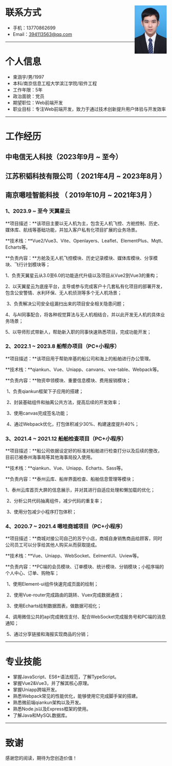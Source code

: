 # 联系方式 <img style="float:right;object-fit: cover" src=".\shy.png" width="100" height="150" alt="xxx" />

- 手机：13770862699
- Email：394113563@qq.com

---

# 个人信息

 - 束涵宇/男/1997
 - 本科/南京信息工程大学滨江学院/软件工程
 - 工作年限：5年
 - 政治面貌：党员
 - 期望职位：Web前端开发
 - 职业目标：专注Web前端开发，致力于通过技术创新提升用户体验与开发效率

---

# 工作经历

## 中电信无人科技（2023年9月 ~ 至今）

## 江苏积韬科技有限公司（ 2021年4月 ~ 2023年8月 ）

## 南京嗯哇智能科技 （ 2019年10月 ~ 2021年3月 ）

### 1、2023.9 ~ 至今  天翼星云

**项目描述：**该项目主要以无人机为主，包含无人机飞控、方舱控制、历史、媒体库、航线等基础功能，并加入客户私有化项目扩展的业务场景。

**技术栈：**Vue2/Vue3、Vite、Openlayers、Leaflet、ElementPlus、Mqtt、Echarts等。

**负责内容：**方舱及无人机飞控模块、历史记录模块、媒体库模块、分享模块、飞行计划模块等；

​				   1、负责天翼星云从3.0至6.0的功能迭代升级以及项目从Vue2到Vue3的重构；

​				   2、以天翼星云为底座平台，主导或参与完成客户十几套私有化项目的部署开发，包含公安警情、水利环保、无人机侦测等多个无人机场景；

​				   3、负责解决公司安全组漏扫出来的项目安全相关隐患问题；

​				   4、与AI同事配合，将各种视觉算法与无人机相结合，并以此开发无人机的具体业务场景；

​				   5、以导师形式带新人，帮助新入职的同事快速熟悉项目，完成功能开发；

### 2、2022.1 ~ 2023.8  船帮办项目（PC+小程序） 

**项目描述：**该项目用于帮助岸基的船公司和海上的船舶进行办公管理。

**技术栈：**qiankun、Vue、Uniapp、canvans、vxe-table、Webpack等。

**负责内容：**物资申领模块、重要信息模块、费用报销模块；

​				   1、负责qiankun框架下子应用的搭建；

​				   2、封装基础组件和抽离公共方法，提高后续的开发效率；

​				   3、使用canvas完成签名功能；

​				   4、通过Webpack优化，打包体积减少30%、构建速度提升40%；

### 3、2021.4 ~ 2021.12  船舶检查项目（PC+小程序）

**项目描述：**船公司依据设定好的标准对船舶进行检查打分以及后续的整改，目前已被泰州海事局等其他海事局投入使用。

**技术栈：**qiankun、Vue、Uniapp、Echarts、Sass等。

**负责内容：**泰州云库、船岸界面检查、船舶信息管理等模块；

​				   1、泰州云库首页大屏的信息展示，并对其进行自适应处理和懒加载的优化；

​				   2、分析公共代码抽离组件，减少代码的重复率；

​				   3、使用分包减少小程序打包体积；

### 4、2020.7 ~ 2021.4  嗯哇商城项目（PC+小程序）

**项目描述：**商城对接公司自己的苏宁小店，商城自身销售商品给顾客，同时公司员工可以分享给其他人购买从而获取提成。

**技术栈：**Vue、Uniapp、WebSocket、EelmentUI、Uview等。

**负责内容：**PC端的会员模块、订单模块、统计模块、分销模块；小程序端的个人中心、订单、购物车；

​				   1、使用Element-ui组件快速完成页面的绘制；

​				   2、使用Vue-router完成路由的跳转、Vuex完成数据通信；

​				   3、使用Echarts绘制数据图表，做数据可视化；

​				   4、调用微信公共的api完成微信支付、配合WebSocket完成服务号和PC端的消息通知；

​				   5、通过分享链接和海报实现商品的分销；

---

# 专业技能
- 掌握JavaScript、ES6+语法规范，了解TypeScript。
- 掌握Vue2&Vue3，并了解其核心原理。
- 掌握Uniapp跨端开发。
- 熟悉Webpack常见的性能优化，能够使用它完成脚手架的搭建。
- 熟悉微前端qiankun架构以及开发。
- 熟悉Node.js以及Express框架的使用。
- 了解Java和MySQL数据库。

---

# 致谢
感谢您的阅读，期待为您创造价值！
